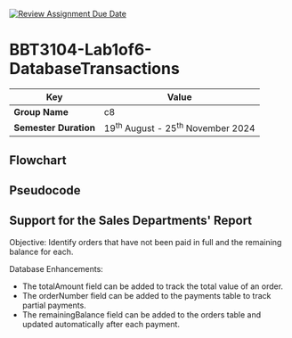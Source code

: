 [![Review Assignment Due Date](https://classroom.github.com/assets/deadline-readme-button-22041afd0340ce965d47ae6ef1cefeee28c7c493a6346c4f15d667ab976d596c.svg)](https://classroom.github.com/a/r-tQZu0l)
# BBT3104-Lab1of6-DatabaseTransactions


| **Key**                                                               | Value                                                                                                                                                                              |
|---------------|---------------------------------------------------------|
| **Group Name**                                                             | c8|
| **Semester Duration**                                                 | 19<sup>th</sup> August - 25<sup>th</sup> November 2024                                                                                                                       |

## Flowchart

## Pseudocode

## Support for the Sales Departments' Report
Objective: Identify orders that have not been paid in full and the remaining balance for each.

Database Enhancements:
- The totalAmount field can be added to track the total value of an order.
- The orderNumber field can be added to the payments table to track partial payments.
- The remainingBalance field can be added to the orders table and updated automatically after each payment.

